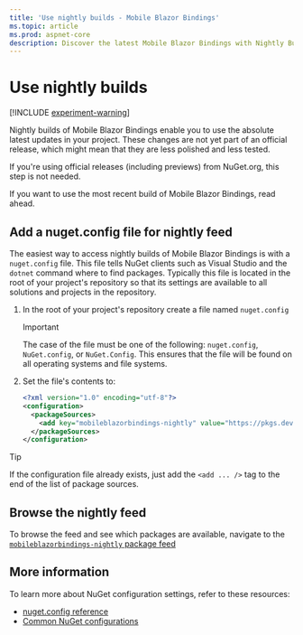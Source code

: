 ```yaml
---
title: 'Use nightly builds - Mobile Blazor Bindings'
ms.topic: article
ms.prod: aspnet-core
description: Discover the latest Mobile Blazor Bindings with Nightly Builds! Access experimental releases, contribute feedback, and enhance your project.
---
```


# Use nightly builds

[!INCLUDE [experiment-warning](../includes/experiment-warning.md)]

Nightly builds of Mobile Blazor Bindings enable you to use the absolute latest updates in your project. These changes are not yet part of an official release, which might mean that they are less polished and less tested.

If you're using official releases (including previews) from NuGet.org, this step is not needed.

If you want to use the most recent build of Mobile Blazor Bindings, read ahead.

## Add a nuget.config file for nightly feed

The easiest way to access nightly builds of Mobile Blazor Bindings is with a `nuget.config` file. This file tells NuGet clients such as Visual Studio and the `dotnet` command where to find packages. Typically this file is located in the root of your project's repository so that its settings are available to all solutions and projects in the repository.

1. In the root of your project's repository create a file named `nuget.config`

    > [!IMPORTANT]
    > The case of the file must be one of the following: `nuget.config`, `NuGet.config`, or `NuGet.Config`. This ensures that the file will be found on all operating systems and file systems.

1. Set the file's contents to:

    ```xml
    <?xml version="1.0" encoding="utf-8"?>
    <configuration>
      <packageSources>
        <add key="mobileblazorbindings-nightly" value="https://pkgs.dev.azure.com/dnceng/public/_packaging/mobileblazorbindings-nightly/nuget/v3/index.json" />
      </packageSources>
    </configuration>
    ```

> [!TIP]
> If the configuration file already exists, just add the `<add ... />` tag to the end of the list of package sources.

## Browse the nightly feed

To browse the feed and see which packages are available, navigate to the [`mobileblazorbindings-nightly` package feed](https://dev.azure.com/dnceng/public/_packaging?_a=feed&feed=mobileblazorbindings-nightly)

## More information

To learn more about NuGet configuration settings, refer to these resources:

* [nuget.config reference](/nuget/reference/nuget-config-file)
* [Common NuGet configurations](/nuget/consume-packages/configuring-nuget-behavior)
